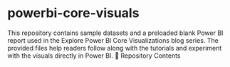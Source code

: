# powerbi-core-visuals
This repository contains sample datasets and a preloaded blank Power BI report used in the Explore Power BI Core Visualizations blog series. The provided files help readers follow along with the tutorials and experiment with the visuals directly in Power BI.  📂 Repository Contents

